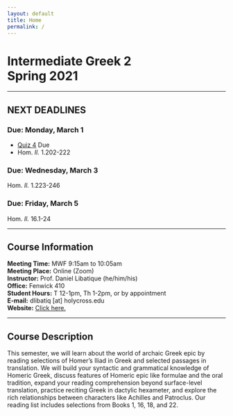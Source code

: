 ```yaml
---
layout: default
title: Home
permalink: /
---
```


# Intermediate Greek 2<br>Spring 2021

***

## NEXT DEADLINES

### Due: Monday, March 1
* [Quiz 4](https://hc.instructure.com/courses/2941/assignments/31057) Due
* Hom. *Il.* 1.202-222

### Due: Wednesday, March 3
Hom. *Il.* 1.223-246

### Due: Friday, March 5
Hom. *Il.* 16.1-24

***

## Course Information

**Meeting Time:** MWF 9:15am to 10:05am  
**Meeting Place:**  Online (Zoom)  
**Instructor:** Prof. Daniel Libatique (he/him/his)  
**Office:** Fenwick 410  
**Student Hours:** T 12-1pm, Th 1-2pm, or by appointment  
**E-mail:** dlibatiq [at] holycross.edu  
**Website:** [Click here.](https://libatique.info)

***

## Course Description

This semester, we will learn about the world of archaic Greek epic by reading selections of Homer’s Iliad in Greek and selected passages in translation. We will build your syntactic and grammatical knowledge of Homeric Greek, discuss features of Homeric epic like formulae and the oral tradition, expand your reading comprehension beyond surface-level translation, practice reciting Greek in dactylic hexameter, and explore the rich relationships between characters like Achilles and Patroclus. Our reading list includes selections from Books 1, 16, 18, and 22.
